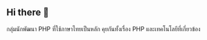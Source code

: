 ## Hi there 👋

<!--

**Here are some ideas to get you started:**

🙋‍♀️ A short introduction - what is your organization all about?
🌈 Contribution guidelines - how can the community get involved?
👩‍💻 Useful resources - where can the community find your docs? Is there anything else the community should know?
🍿 Fun facts - what does your team eat for breakfast?
🧙 Remember, you can do mighty things with the power of [Markdown](https://docs.github.com/github/writing-on-github/getting-started-with-writing-and-formatting-on-github/basic-writing-and-formatting-syntax)
-->

กลุ่มนักพัฒนา PHP ที่ใช้ภาษาไทยเป็นหลัก
คุยกันทั้งเรื่อง PHP และเทคโนโลยีที่เกี่ยวข้อง
